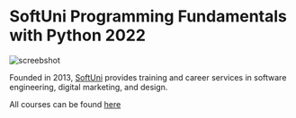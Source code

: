# SoftUni Programming Fundamentals with Python 2022

![screebshot](https://softuni.bg/trainings/opencourses)

Founded in 2013, [SoftUni](https://about.softuni.bg) provides training and career services in software engineering, digital marketing, and design.

All courses can be found [here](https://softuni.bg/trainings/opencourses)


